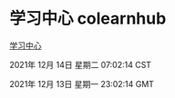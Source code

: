 # 学习中心 colearnhub
[学习中心](http://59.174.25.102:56308/colearnhub/)

2021年 12月 14日 星期二 07:02:14 CST

2021年 12月 13日 星期一 23:02:14 GMT
